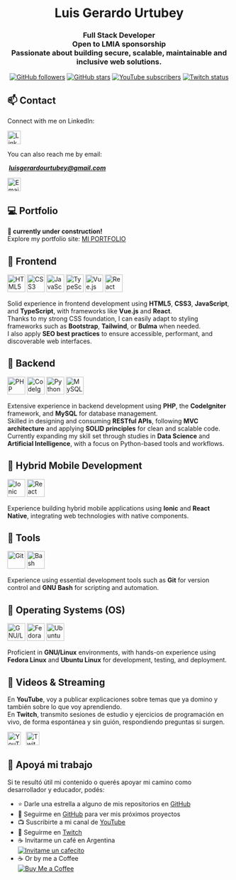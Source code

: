 <h1 align="center">Luis Gerardo Urtubey</h1>

<h3 align="center">
  <strong>Full Stack Developer</strong><br>
  Open to LMIA sponsorship<br>
  Passionate about building secure, scalable, maintainable and inclusive web solutions.
</h3>

<div align="center">
  <a href="https://github.com/LuchoUrtubey?tab=followers"><img src="https://img.shields.io/github/followers/LuchoUrtubey" alt="GitHub followers"/></a>
  <a href="https://stars.github.com/profiles/LuchoUrtubey/"><img src="https://img.shields.io/github/stars/LuchoUrtubey" alt="GitHub stars"/></a>
  <a href="https://youtube.com/UCTGuspmcC2if9N5knX0eUEw?sub_confirmation=1"><img src="https://img.shields.io/youtube/channel/subscribers/UCTGuspmcC2if9N5knX0eUEw?style=social" alt="YouTube subscribers"/></a>
  <a href="https://twitch.com/luchourtubey"><img src="https://img.shields.io/twitch/status/luchourtubey?style=social" alt="Twitch status"/></a>
</div>

## 📫 Contact

Connect with me on LinkedIn:

<a href="https://www.linkedin.com/in/luisgerardourtubey/" target="_blank">
  <img src="https://luchourtubey.github.io/assets/icons/linkedin-tile.svg" alt="LinkedIn" width="30" height="30"/>
</a>

You can also reach me by email:

<b><i>&nbsp;luisgerardourtubey@gmail.com</i></b>

<a href="mailto:luisgerardourtubey@gmail.com" target="_blank">
  <img src="https://luchourtubey.github.io/assets/icons/mail-ios.svg" alt="Email" title="Email" width="30" height="30"/>
</a>

## 💻 Portfolio

**🚧 currently under construction!**<br>
Explore my portfolio site: [MI PORTFOLIO](https://luchourtubey.github.io/)

## 🔹 Frontend

<p align="left">
  <img src="https://luchourtubey.github.io/assets/icons/w3_html5-icon.svg" alt="HTML5" title="HTML5" width="40" height="40"/>
  <img src="https://luchourtubey.github.io/assets/icons/w3_css-icon.svg" alt="CSS3" title="CSS3" width="40" height="40"/>
  <img src="https://luchourtubey.github.io/assets/icons/javascript-icon.svg" alt="JavaScript" title="JavaScript" width="40" height="40"/>
  <img src="https://luchourtubey.github.io/assets/icons/typescriptlang-icon.svg" alt="TypeScript" title="TypeScript" width="40" height="40"/>
  <img src="https://luchourtubey.github.io/assets/icons/vuejs-icon.svg" alt="Vue.js" title="Vue.js" width="40" height="40"/>
  <img src="https://luchourtubey.github.io/assets/icons/reactjs-icon.svg" alt="React" title="React" width="40" height="40"/>
</p>

Solid experience in frontend development using **HTML5**, **CSS3**, **JavaScript**, and **TypeScript**, with frameworks like **Vue.js** and **React**.  
Thanks to my strong CSS foundation, I can easily adapt to styling frameworks such as **Bootstrap**, **Tailwind**, or **Bulma** when needed.  
I also apply **SEO best practices** to ensure accessible, performant, and discoverable web interfaces.

## 🔹 Backend

<p align="left">
  <img src="https://luchourtubey.github.io/assets/icons/php-logo.svg" alt="PHP" title="PHP" width="40" height="40"/>
  <img src="https://luchourtubey.github.io/assets/icons/codeigniter.svg" alt="CodeIgniter" title="CodeIgniter" width="40" height="40"/>
  <img src="https://luchourtubey.github.io/assets/icons/python-icon.svg" alt="Python" title="Python" width="40" height="40"/>
  <img src="https://luchourtubey.github.io/assets/icons/mysql-official.svg" alt="MySQL" title="MySQL" width="40" height="40"/>
</p>

Extensive experience in backend development using **PHP**, the **CodeIgniter** framework, and **MySQL** for database management.  
Skilled in designing and consuming **RESTful APIs**, following **MVC architecture** and applying **SOLID principles** for clean and scalable code.  
Currently expanding my skill set through studies in **Data Science** and **Artificial Intelligence**, with a focus on Python-based tools and workflows.

## 📱 Hybrid Mobile Development

<p align="left">
  <img src="https://luchourtubey.github.io/assets/icons/ionicframework-icon.svg" alt="Ionic" title="Ionic" width="40" height="40"/>
  <img src="https://luchourtubey.github.io/assets/icons/VectorWiki-F79rZ__react-native.svg" alt="React Native" title="React Native" width="40" height="40"/>
</p>

Experience building hybrid mobile applications using **Ionic** and **React Native**, integrating web technologies with native components.

## 🔹 Tools

<p align="left">
  <img src="https://luchourtubey.github.io/assets/icons/git-scm-icon.svg" alt="Git" title="Git" width="40" height="40"/>
  <img src="https://luchourtubey.github.io/assets/icons/gnu_bash-icon.svg" alt="Bash" title="GNU Bash" width="40" height="40"/>
</p>

Experience using essential development tools such as **Git** for version control and **GNU Bash** for scripting and automation.

## 🔹 Operating Systems (OS)

<p align="left">
  <img src="https://luchourtubey.github.io/assets/icons/linux-icon.svg" alt="GNU/Linux" title="GNU/Linux" width="40" height="40"/>
  <img src="https://luchourtubey.github.io/assets/icons/getfedora-icon.svg" alt="Fedora Linux" title="Fedora Linux" width="40" height="40"/>
  <img src="https://luchourtubey.github.io/assets/icons/ubuntu-icon.svg" alt="Ubuntu Linux" title="Ubuntu Linux" width="40" height="40"/>
</p>

Proficient in **GNU/Linux** environments, with hands-on experience using **Fedora Linux** and **Ubuntu Linux** for development, testing, and deployment.

## 🎥 Videos & Streaming

En **YouTube**, voy a publicar explicaciones sobre temas que ya domino y también sobre lo que voy aprendiendo.  
En **Twitch**, transmito sesiones de estudio y ejercicios de programación en vivo, de forma espontánea y sin guión, respondiendo preguntas si surgen.

<p align="left">
  <a href="https://www.youtube.com/@luchourtubey" target="_blank"><img src="https://luchourtubey.github.io/assets/icons/youtube-icon.svg" alt="YouTube" title="YouTube" width="30" height="30"/></a>
  &nbsp;
  <a href="https://www.twitch.tv/luchourtubey" target="_blank"><img src="https://luchourtubey.github.io/assets/icons/twitch-icon.svg" alt="Twitch" title="Twitch" width="30" height="30"/></a>
</p>

## 🤝 Apoyá mi trabajo

Si te resultó útil mi contenido o querés apoyar mi camino como desarrollador y educador, podés:

- ⭐ Darle una estrella a alguno de mis repositorios en [GitHub](https://github.com/LuchoUrtubey?tab=repositories)
- 👤 Seguirme en [GitHub](https://github.com/LuchoUrtubey?tab=followers) para ver mis próximos proyectos
- 📺 Suscribirte a mi canal de [YouTube](https://www.youtube.com/@luchourtubey)
- 🎥 Seguirme en [Twitch](https://www.twitch.tv/luchourtubey)
- ☕ Invitarme un café en Argentina<br>
[![Invitame un cafecito](https://img.shields.io/badge/Invitame%20un%20cafecito-$ARS-00C4CC?logo=mercadopago&logoColor=white&style=for-the-badge)](https://cafecito.app/luchourtubey)
- ☕ Or by me a Coffee<br>
[![Buy Me a Coffee](https://img.shields.io/badge/Buy%20me%20a%20coffee-$2%20USD-yellow?logo=buymeacoffee&style=for-the-badge)](https://buymeacoffee.com/luchourtubey)


